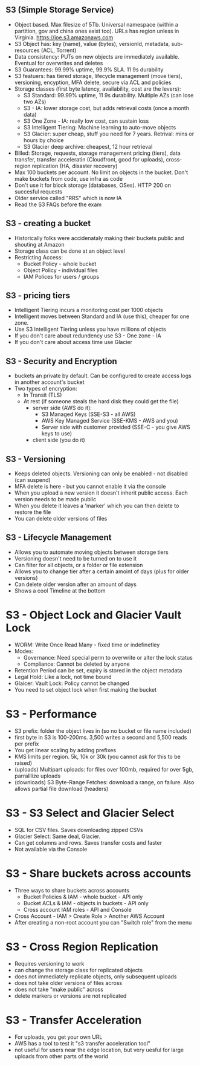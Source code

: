 ## S3 (Simple Storage Service)

- Object based. Max filesize of 5Tb. Universal namespace (within a partition, gov and china ones exist too). URLs has region unless in Virginia. https://joe.s3.amazonaws.com
- S3 Object has: key (name), value (bytes), versionId, metadata, sub-resources (ACL, Torrent)
- Data consistency: PUTs on new objects are immediately available. Eventual for overwrites and deletes
- S3 Guarantees: 99.99% uptime, 99.9% SLA. 11 9s durability
- S3 featuers: has tiered storage, lifecycle management (move tiers), versioning, encyption, MFA delete, secure via ACL and policies
- Storage classes (first byte latency, availability, cost are the levers):
  - S3 Standard: 99.99% uptime, 11 9s durability. Multiple AZs (can lose two AZs)
  - S3 - IA: lower storage cost, but adds retrieval costs (once a month data)
  - S3 One Zone - IA: really low cost, can sustain loss
  - S3 Intelligent Tiering: Machine learning to auto-move objects
  - S3 Glacier: super cheap, stuff you need for 7 years. Retrival: mins or hours by choice
  - S3 Glacier deep archive: cheapest, 12 hour retrieval
- Billed: Storage, requests, storage management pricing (tiers), data transfer, transfer acceleratin (Cloudfront, good for uploads), cross-region replication (HA, disaster recovery)
- Max 100 buckets per account. No limit on objects in the bucket. Don't make buckets from code, use infra as code
- Don't use it for block storage (databases, OSes). HTTP 200 on succesful requests
- Older service called "RRS" which is now IA
- Read the S3 FAQs before the exam

## S3 - creating a bucket

- Historically folks were accidenataly making their buckets public and shouting at Amazon
- Storage class can be done at an object level
- Restricting Access:
  - Bucket Policy - whole bucket
  - Object Policy - individual files
  - IAM Polices for users / groups

## S3 - pricing tiers

- Intelligent Tiering incurs a monitoring cost per 1000 objects
- Intelligent moves between Standard and IA (use this), cheaper for one zone.
- Use S3 Intelligent Tiering unless you have millions of objects
- If you don't care about redundency use S3 - One zone - IA
- If you don't care about access time use Glacier

## S3 - Security and Encryption

- buckets an private by default. Can be configured to create access logs in another account's bucket
- Two types of encryption:
  - In Transit (TLS)
  - At rest (if someone steals the hard disk they could get the file)
    - server side (AWS do it):
      - S3 Managed Keys (SSE-S3 - all AWS)
      - AWS Key Managed Service (SSE-KMS - AWS and you)
      - Server side with customer provided (SSE-C - you give AWS keys to use)
    - client side (you do it)

## S3 - Versioning

- Keeps deleted objects. Versioning can only be enabled - not disabled (can suspend)
- MFA delete is here - but you cannot enable it via the console
- When you upload a new version it doesn't inherit public access. Each version needs to be made public
- When you delete it leaves a 'marker' which you can then delete to restore the file
- You can delete older versions of files

## S3 - Lifecycle Management

- Allows you to automate moving objects between storage tiers
- Versioning doesn't need to be turned on to use it
- Can filter for all objects, or a folder or file extension
- Allows you to change tier after a certain amoint of days (plus for older versions)
- Can delete older version after an amount of days
- Shows a cool Timeline at the bottom

# S3 - Object Lock and Glacier Vault Lock

- WORM: Write Once Read Many - fixed time or indefinetley
- Modes:
  - Governance: Need special perm to overwrite or alter the lock status
  - Compliance: Cannot be deleted by anyone
- Retention Period can be set, expiry is stored in the object metadata
- Legal Hold: Like a lock, not time bound
- Glaicer: Vault Lock: Policy cannot be changed
- You need to set object lock when first making the bucket

# S3 - Performance

- S3 prefix: folder the object lives in (so no bucket or file name included)
- first byte in S3 is 100-200ms. 3,500 writes a second and 5,500 reads per prefix
- You get linear scaling by adding prefixes
- KMS limits per region. 5k, 10k or 30k (you cannot ask for this to be raised)
- (uploads) Multipart uploads: for files over 100mb, required for over 5gb, parralllize uploads
- (downloads) S3 Byte-Range Fetches: download a range, on failure. Also allows partial file download (headers)

# S3 - S3 Select and Glacier Select

- SQL for CSV files. Saves downloading zipped CSVs
- Glacier Select: Same deal, Glacier.
- Can get columns and rows. Saves transfer costs and faster
- Not available via the Console

# S3 - Share buckets across accounts

- Three ways to share buckets across accounts
  - Bucket Policies & IAM - whole bucket - API only
  - Bucket ACLs & IAM - objects in buckets - API only
  - Cross account IAM roles - API and Console
- Cross Account - IAM > Create Role > Another AWS Account
- After creating a non-root account you can "Switch role" from the menu

# S3 - Cross Region Replication

- Requires versioning to work
- can change the storage class for replicated objects
- does not immediately replicate objects, only subsequent uploads
- does not take older versions of files across
- does not take "make public" across
- delete markers or versions are not replicated

# S3 - Transfer Acceleration

- For uploads, you get your own URL
- AWS has a tool to test it "s3 transfer acceleration tool"
- not useful for users near the edge location, but very uesful for large uploads from other parts of the world
